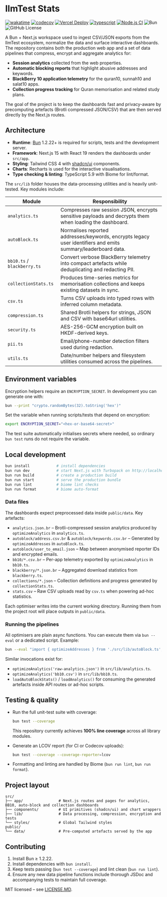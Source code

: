 # IlmTest Stats

[![wakatime](https://wakatime.com/badge/user/a0b906ce-b8e7-4463-8bce-383238df6d4b/project/1fef3599-9317-4cbf-9885-96470bf9239f.svg)](https://wakatime.com/badge/user/a0b906ce-b8e7-4463-8bce-383238df6d4b/project/1fef3599-9317-4cbf-9885-96470bf9239f)
[![codecov](https://codecov.io/gh/ragaeeb/ilmtest-stats/graph/badge.svg?token=NEUJ7VJ1UR)](https://codecov.io/gh/ragaeeb/ilmtest-stats)
[![Vercel Deploy](https://deploy-badge.vercel.app/vercel/ilmtest-stats)](https://ilmtest-stats.vercel.app)
[![typescript](https://badgen.net/badge/icon/typescript?icon=typescript&label&color=blue)](https://www.typescriptlang.org)
[![Node.js CI](https://github.com/ragaeeb/ilmtest-stats/actions/workflows/build.yml/badge.svg)](https://github.com/ragaeeb/ilmtest-stats/actions/workflows/build.yml)
![Bun](https://img.shields.io/badge/Bun-%23000000.svg?style=for-the-badge&logo=bun&logoColor=white)
![GitHub License](https://img.shields.io/github/license/ragaeeb/ilmtest-stats)

A Bun + Next.js workspace used to ingest CSV/JSON exports from the IlmTest ecosystem, normalize the data and surface interactive dashboards. The repository contains both the production web app and a set of data pipelines that compress, encrypt and aggregate analytics for:

- **Session analytics** collected from the web properties.
- **Automatic blocking reports** that highlight abusive addresses and keywords.
- **BlackBerry 10 application telemetry** for the quran10, sunnah10 and salat10 apps.
- **Collection progress tracking** for Quran memorisation and related study plans.

The goal of the project is to keep the dashboards fast and privacy-aware by precomputing artefacts (Brotli compressed JSON/CSV) that are then served directly by the Next.js routes.

## Architecture

- **Runtime**: [Bun](https://bun.sh) 1.2.22+ is required for scripts, tests and the development server.
- **Framework**: Next.js 15 with React 19 renders the dashboards under `src/app`.
- **Styling**: Tailwind CSS 4 with [shadcn/ui](https://ui.shadcn.com) components.
- **Charts**: Recharts is used for the interactive visualisations.
- **Type checking & linting**: TypeScript 5.9 with Biome for lint/format.

The `src/lib` folder houses the data-processing utilities and is heavily unit-tested. Key modules include:

| Module | Responsibility |
| --- | --- |
| `analytics.ts` | Compresses raw session JSON, encrypts sensitive payloads and decrypts them when loading the dashboard. |
| `autoBlock.ts` | Normalises reported addresses/keywords, encrypts legacy user identifiers and emits summary/leaderboard data. |
| `bb10.ts` / `blackberry.ts` | Convert verbose BlackBerry telemetry into compact artefacts while deduplicating and redacting PII. |
| `collectionStats.ts` | Produces time-series metrics for memorisation collections and keeps existing datasets in sync. |
| `csv.ts` | Turns CSV uploads into typed rows with inferred column metadata. |
| `compression.ts` | Shared Brotli helpers for strings, JSON and CSV with base64url utilities. |
| `security.ts` | AES-256-GCM encryption built on HKDF-derived keys. |
| `pii.ts` | Email/phone-number detection filters used during redaction. |
| `utils.ts` | Date/number helpers and filesystem utilities consumed across the pipelines. |

## Environment variables

Encryption helpers require an `ENCRYPTION_SECRET`. In development you can generate one with:

```bash
bun --print "crypto.randomBytes(32).toString('hex')"
```

Set the variable when running scripts/tests that depend on encryption:

```bash
export ENCRYPTION_SECRET="<hex-or-base64-secret>"
```

The test suite automatically initialises secrets where needed, so ordinary `bun test` runs do not require the variable.

## Local development

```bash
bun install            # install dependencies
bun run dev            # start Next.js with Turbopack on http://localhost:3000
bun run build          # create a production build
bun run start          # serve the production bundle
bun run lint           # biome lint checks
bun run format         # biome auto-format
```

### Data files

The dashboards expect preprocessed data inside `public/data`. Key artefacts:

- `analytics.json.br` – Brotli-compressed session analytics produced by `optimizeAnalytics` in `analytics.ts`.
- `autoblock/address.csv.br` & `autoblock/keywords.csv.br` – Generated by `optimizeAddresses` in `autoBlock.ts`.
- `autoblock/user_to_email.json` – Map between anonymised reporter IDs and encrypted emails.
- `bb10/*.csv.br` – Per-app telemetry exported by `optimizeAnalytics` in `bb10.ts`.
- `blackberry/*.json.br` – Aggregated download statistics from `blackberry.ts`.
- `collections/*.json` – Collection definitions and progress generated by `collectionStats.ts`.
- `stats.csv` – Raw CSV uploads read by `csv.ts` when powering ad-hoc statistics.

Each optimiser writes into the current working directory. Running them from the project root will place outputs in `public/data`.

### Running the pipelines

All optimisers are plain async functions. You can execute them via `bun --eval` or a dedicated script. Example:

```bash
bun --eval "import { optimizeAddresses } from './src/lib/autoBlock.ts'; await optimizeAddresses('source/address.csv', 'source/keywords.csv');"
```

Similar invocations exist for:

- `optimizeAnalytics('raw-analytics.json')` in `src/lib/analytics.ts`.
- `optimizeAnalytics('bb10.csv')` in `src/lib/bb10.ts`.
- `loadAutoBlockStats()` / `loadAnalytics()` for consuming the generated artefacts inside API routes or ad-hoc scripts.

## Testing & quality

- Run the full unit-test suite with coverage:

  ```bash
  bun test --coverage
  ```

  This repository currently achieves **100% line coverage** across all library modules.

- Generate an LCOV report (for CI or Codecov uploads):

  ```bash
  bun test --coverage --coverage-reporter=lcov
  ```

- Formatting and linting are handled by Biome (`bun run lint`, `bun run format`).

## Project layout

```
src/
├── app/                # Next.js routes and pages for analytics, BB10, auto-block and collection dashboards
├── components/         # UI primitives (shadcn/ui) and chart wrappers
├── lib/                # Data processing, compression, encryption and tests
└── styles/             # Global Tailwind styles
public/
└── data/               # Pre-computed artefacts served by the app
```

## Contributing

1. Install Bun ≥ 1.2.22.
2. Install dependencies with `bun install`.
3. Keep tests passing (`bun test --coverage`) and lint clean (`bun run lint`).
4. Ensure any new data pipeline functions include thorough JSDoc and accompanying tests to maintain full coverage.

MIT licensed – see [LICENSE.MD](./LICENSE.MD).
